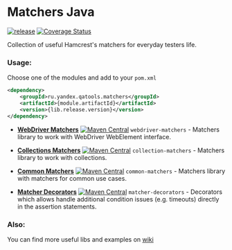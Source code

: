 # Matchers Java
[![release](http://github-release-version.herokuapp.com/github/yandex-qatools/matchers-java/release.svg?style=flat)](https://github.com/yandex-qatools/matchers-java/releases/latest)
[![Coverage Status](https://coveralls.io/repos/yandex-qatools/matchers-java/badge.svg)](https://coveralls.io/r/yandex-qatools/matchers-java)

Collection of useful Hamcrest's matchers for everyday testers life.

### Usage:
Choose one of the modules and add to your `pom.xml`

```xml
<dependency>
    <groupId>ru.yandex.qatools.matchers</groupId>
    <artifactId>{module.artifactId}</artifactId>
    <version>{lib.release.version}</version>
</dependency>
```


- [**WebDriver Matchers**](https://github.com/yandex-qatools/matchers-java/tree/master/webdriver-matchers)
  [![Maven Central](https://maven-badges.herokuapp.com/maven-central/ru.yandex.qatools.matchers/webdriver-matchers/badge.svg?style=flat)](https://maven-badges.herokuapp.com/maven-central/ru.yandex.qatools.matchers/webdriver-matchers)
  `webdriver-matchers` - Matchers library to work with WebDriver WebElement interface.

- [**Collections Matchers**](https://github.com/yandex-qatools/matchers-java/tree/master/collection-matchers)
  [![Maven Central](https://maven-badges.herokuapp.com/maven-central/ru.yandex.qatools.matchers/collection-matchers/badge.svg?style=flat)](https://maven-badges.herokuapp.com/maven-central/ru.yandex.qatools.matchers/collection-matchers)
  `collection-matchers` - Matchers library to work with collections.

- [**Common Matchers**](https://github.com/yandex-qatools/matchers-java/tree/master/common-matchers)
  [![Maven Central](https://maven-badges.herokuapp.com/maven-central/ru.yandex.qatools.matchers/common-matchers/badge.svg?style=flat)](https://maven-badges.herokuapp.com/maven-central/ru.yandex.qatools.matchers/common-matchers)
  `common-matchers` - Matchers library with matchers for common use cases.

- [**Matcher Decorators**](https://github.com/yandex-qatools/matchers-java/tree/master/matcher-decorators)
  [![Maven Central](https://maven-badges.herokuapp.com/maven-central/ru.yandex.qatools.matchers/matcher-decorators/badge.svg?style=flat)](https://maven-badges.herokuapp.com/maven-central/ru.yandex.qatools.matchers/matcher-decorators)
  `matcher-decorators` - Decorators which allows handle additional condition issues (e.g. timeouts) directly in the assertion statements.


### Also:
  You can find more useful libs and examples on [wiki](https://github.com/yandex-qatools/matchers-java/wiki)
